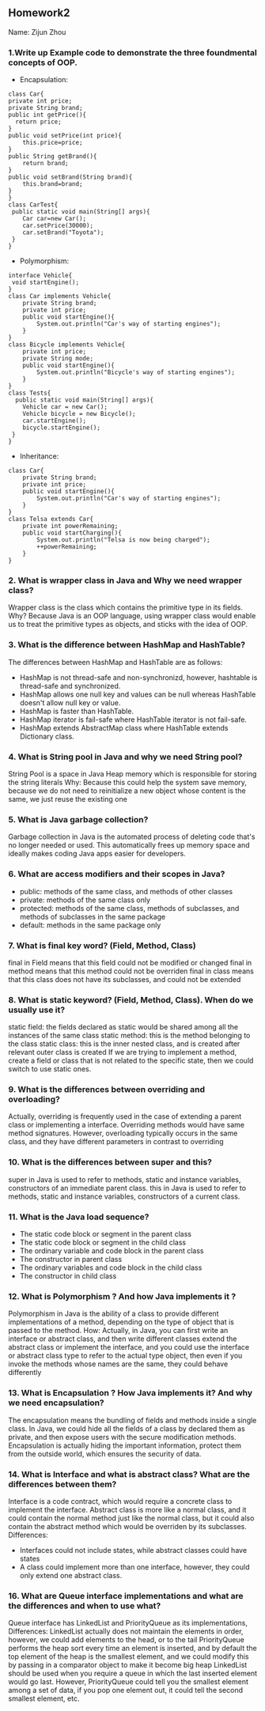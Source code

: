 ## Homework2

Name: Zijun Zhou

### 1.Write up Example code to demonstrate the three foundmental concepts of OOP.
- Encapsulation:
```
class Car{
private int price;
private String brand;
public int getPrice(){
  return price;
}
public void setPrice(int price){
    this.price=price;
}    
public String getBrand(){
    return brand;
}
public void setBrand(String brand){
    this.brand=brand;
}
}
class CarTest{
 public static void main(String[] args){
    Car car=new Car();
    car.setPrice(30000);
    car.setBrand("Toyota");
 }
}
```
- Polymorphism:
```
interface Vehicle{
 void startEngine();
}
class Car implements Vehicle{
    private String brand;
    private int price;
    public void startEngine(){
        System.out.println("Car's way of starting engines");
    }
}
class Bicycle implements Vehicle{
    private int price;
    private String mode;
    public void startEngine(){
        System.out.println("Bicycle's way of starting engines");
    }
}
class Tests{
  public static void main(String[] args){
    Vehicle car = new Car();
    Vehicle bicycle = new Bicycle();
    car.startEngine();
    bicycle.startEngine();
 }
}

```
- Inheritance:
```
class Car{
    private String brand;
    private int price;
    public void startEngine(){
        System.out.println("Car's way of starting engines");
    }
}
class Telsa extends Car{
    private int powerRemaining;
    public void startCharging(){
        System.out.println("Telsa is now being charged");
        ++powerRemaining;
    }
}
```

### 2. What is wrapper class in Java and Why we need wrapper class? 
Wrapper class is the class which contains the primitive type in its fields.
Why? Because Java is an OOP language, using wrapper class would enable us to treat the primitive types as objects, and sticks with the idea of OOP.

### 3.  What is the difference between HashMap and HashTable?
The differences between HashMap and HashTable are as follows:
- HashMap is not thread-safe and non-synchronizd, however, hashtable is thread-safe and synchronized.
- HashMap allows one null key and values can be null whereas HashTable doesn't allow null key or value.
- HashMap is faster than HashTable.
- HashMap iterator is fail-safe where HashTable iterator is not fail-safe.
- HashMap extends AbstractMap class where HashTable extends Dictionary class.

### 4. What is String pool in Java and why we need String pool? 
String Pool is a space in Java Heap memory which is responsible for storing the string literals
Why:
Because this could help the system save memory, because we do not need to reinitialize a new object whose content is the same, we just reuse the
existing one

### 5. What is Java garbage collection? 
Garbage collection in Java is the automated process of deleting code that's no longer needed or used. This automatically frees up memory space and ideally makes coding Java apps easier for developers. 

### 6. What are access modifiers and their scopes in Java?
- public: methods of the same class, and methods of other classes
- private: methods of the same class only
- protected: methods of the same class, methods of subclasses, and methods of subclasses in the same package
- default: methods in the same package only

### 7. What is final key word? (Field, Method, Class)
final in Field means that this field could not be modified or changed
final in method means that this method could not be overriden
final in class means that this class does not have its subclasses, and could not be extended

### 8. What is static keyword? (Field, Method, Class). When do we usually use it?
static field: the fields declared as static would be shared among all the instances of the same class
static method: this is the method belonging to the class
static class: this is the inner nested class, and is created after relevant outer class is created
If we are trying to implement a method, create a field or class that is not related to the specific state, then we could switch to use static ones.

### 9. What is the differences between overriding and overloading?
Actually, overriding is frequently used in the case of extending a parent class or implementing a interface. Overriding methods would have same method signatures. However, overloading typically occurs in the same class, and they have different parameters in contrast to overriding

### 10. What is the differences between super and this?
super in Java is used to refer to methods, static and instance variables, constructors of an immediate parent class. this in Java is used to refer to methods, static and instance variables, constructors of a current class.

### 11. What is the Java load sequence?
- The static code block or segment in the parent class
- The static code block or segment in the child class
- The ordinary variable and code block in the parent class
- The constructor in parent class
- The ordinary variables and code block in the child class
- The constructor in child class

### 12. What is Polymorphism ? And how Java implements it ?
Polymorphism in Java is the ability of a class to provide different implementations of a method, depending on the type of object that is passed to the method.
How: Actually, in Java, you can first write an interface or abstract class, and then write different classes extend the abstract class or implement the interface, and you could use the interface or abstract class type to refer to the actual type object, then even if you invoke the methods whose names are the same, they could behave differently
### 13. What is Encapsulation ? How Java implements it? And why we need encapsulation? 
The encapsulation means the bundling of fields and methods inside a single class. In Java, we could hide all the fields of a class by declared them as private, and then expose users with the secure modification methods. Encapsulation is actually hiding the important information, protect them from the outside world, which ensures the security of data.
### 14. What is Interface and what is abstract class? What are the differences between them?
Interface is a code contract, which would require a concrete class to implement the interface. Abstract class is more like a normal class, and it could contain the normal method just like the normal class, but it could also contain the abstract method which would be overriden by its subclasses. 
Differences:
- Interfaces could not include states, while abstract classes could have states
- A class could implement more than one interface, however, they could only extend one abstract class.
### 16. What are Queue interface implementations and what are the differences and when to use what?
Queue interface has LinkedList and PriorityQueue as its implementations, 
Differences: 
LinkedList actually does not maintain the elements in order, however, we could add elements to the head, or to the tail
PriorityQueue performs the heap sort every time an element is inserted, and by default the top element of the heap is the smallest element, and we could modify this by passing in a comparator object to make it become big heap
LinkedList should be used when you require a queue in which the last inserted element would go last.
However, PriorityQueue could tell you the smallest element among a set of data, if you pop one element out, it could tell the second smallest element, etc.